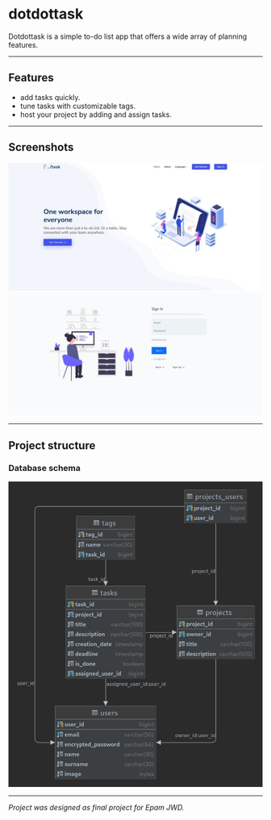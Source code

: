 # dotdottask

Dotdottask is a simple to-do list app that offers a wide array of planning features.

---

## Features
- add tasks quickly.
- tune tasks with customizable tags.
- host your project by adding and assign tasks.

---

## Screenshots

![Index page](readme/index.jpg?raw=true)
![Sign-in page](readme/sign-in.png?raw=true)

---

## Project structure
### Database schema

![Database schema](readme/schema.png)

---

*Project was designed as final project for Epam JWD.*